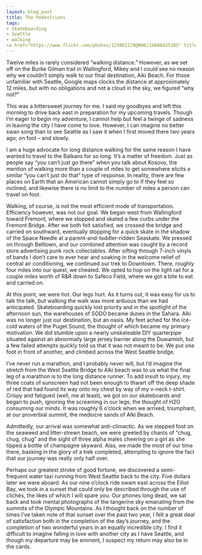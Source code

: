 ```yaml
---
layout: blog_post
title: The Pedestrians
tags: 
- skateboarding
- Seattle
- walking
<a href="https://www.flickr.com/photos/125061170@N06/14688435105" title="Seattle from Alki Beach by Kevin Bicknell, on Flickr"><img src="https://farm3.staticflickr.com/2900/14688435105_43758e39b1.jpg" width="500" height="375" alt="Seattle from Alki Beach"></a>
---
```

Twelve miles is rarely considered “walking distance.” However, as we set off on the Burke Gilman trail in Wallingford, Mikey and I could see no reason why we couldn’t simply walk to our final destination, Alki Beach.  For those unfamiliar with Seattle, Google maps clocks the distance at approximately 12 miles, but with no obligations and not a cloud in the sky, we figured “why not?”  

This was a bittersweet journey for me.  I said my goodbyes and left this morning to drive back east in preparation for my upcoming travels.  Though I’m eager to begin my adventure, I cannot help but feel a twinge of sadness in leaving the city I have come to love.  However, I can imagine no better swan song than to see Seattle as I saw it when I first moved there two years ago; on foot – and slowly.  

I am a huge advocate for long distance walking for the same reason I have wanted to travel to the Balkans for so long.  It’s a matter of freedom.  Just as people say “you can’t just go there” when you talk about Kosovo, the mention of walking more than a couple of miles to get somewhere elicits a similar “you can’t just do that” type of response.  In reality, there are few places on Earth that an American cannot simply go to if they feel so inclined, and likewise there is no limit to the number of miles a person can travel on foot. 

Walking, of course, is not the most efficient mode of transportation. Efficiency however, was not our goal.  We began west from Wallingford toward Fremont, where we stopped and skated a few curbs under the Fremont Bridge.  After we both felt satisfied, we crossed the bridge and carried on southward, eventually stopping for a quick skate in the shadow of the Space Needle at a parent-and-toddler-ridden Seaskate. We pressed on through Belltown, and our combined attention was caught by a record store advertising punk rock collectables.  After sifting through 7-inch vinyls of bands I don’t care to ever hear and soaking in the welcome relief of central air conditioning, we continued our trek to Downtown. There, roughly four miles into our quest, we cheated.  We opted to hop on the light rail for a couple miles worth of R&R down to Safeco Field, where we got a bite to eat and carried on.

At this point, we were hot. Our legs hurt.  As it turns out, it was easy for us to talk the talk, but walking the walk was more arduous than we had anticipated.  Skateboarding quickly lost priority and in the spotlight of the afternoon sun, the warehouses of SODO became dunes in the Sahara. Alki was no longer just our destination, but an oasis. My feet ached for the ice-cold waters of the Puget Sound, the thought of which became my primary motivation.  We did stumble upon a nearly unskateable DIY quarterpipe situated against an abnormally large jersey barrier along the Duwamish, but a few failed attempts quickly told us that it was not meant to be.   We put one foot in front of another, and climbed across the West Seattle bridge.  

I’ve never run a marathon, and I probably never will, but I’d imagine the stretch from the West Seattle Bridge to Alki beach was to us what the final leg of a marathon is to the long distance runner.  To add insult to injury, my three coats of sunscreen had not been enough to thwart off the deep shade of red that had found its way onto my chest by way of my v-neck t-shirt.  Crispy and fatigued (well, me at least), we got on our skateboards and began to push, ignoring the screaming in our legs, the thought of H2O consuming our minds.  It was roughly 6 o’clock when we arrived, triumphant, at our proverbial summit, the mediocre sands of Alki Beach. 

Admittedly, our arrival was somewhat anti-climactic.  As we stepped foot on the seaweed and litter-strewn beach, we were greeted by chants of “chug, chug, chug” and the sight of three alpha males cheering on a girl as she tipped a bottle of champagne skyward.  Alas, we made the most of our time there, basking in the glory of a trek completed, attempting to ignore the fact that our journey was really only half over.  

Perhaps our greatest stroke of good fortune, we discovered a semi-frequent water taxi running from West Seattle back to the city.  Five dollars later we were aboard.  As our nine o’clock ride swam east across the Elliot Bay, we took in a sunset that could only be described through the use of clichés, the likes of which I will spare you.  Our phones long dead, we sat back and took mental photographs of the tangerine sky emanating from the summits of the Olympic Mountains. As I thought back on the number of times I’ve taken note of that sunset over the past two year, I felt a great deal of satisfaction both in the completion of the day’s journey, and the completion of two wonderful years in an equally incredible city. I find it difficult to imagine falling in love with another city as I have Seattle, and though my departure may be eminent, I suspect my return may also be in the cards.
